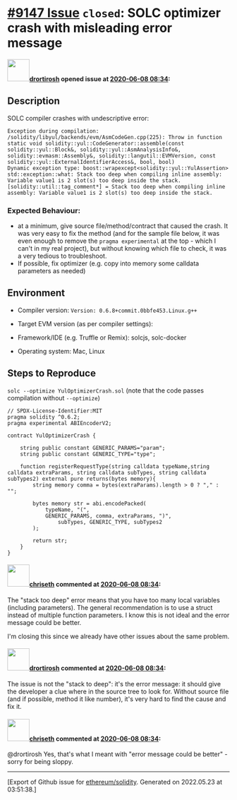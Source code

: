 # [\#9147 Issue](https://github.com/ethereum/solidity/issues/9147) `closed`: SOLC optimizer crash with misleading error message

#### <img src="https://avatars.githubusercontent.com/u/40341007?u=73a96d4874c3459748a0af8078fc8d1c5dde6a4b&v=4" width="50">[drortirosh](https://github.com/drortirosh) opened issue at [2020-06-08 08:34](https://github.com/ethereum/solidity/issues/9147):


## Description

SOLC compiler crashes with undescriptive error:
```
Exception during compilation: /solidity/libyul/backends/evm/AsmCodeGen.cpp(225): Throw in function static void solidity::yul::CodeGenerator::assemble(const solidity::yul::Block&, solidity::yul::AsmAnalysisInfo&, solidity::evmasm::Assembly&, solidity::langutil::EVMVersion, const solidity::yul::ExternalIdentifierAccess&, bool, bool)
Dynamic exception type: boost::wrapexcept<solidity::yul::YulAssertion>
std::exception::what: Stack too deep when compiling inline assembly: Variable value1 is 2 slot(s) too deep inside the stack.
[solidity::util::tag_comment*] = Stack too deep when compiling inline assembly: Variable value1 is 2 slot(s) too deep inside the stack.
```

### Expected Behaviour:
- at a minimum, give source file/method/contract that caused the crash.
   It was very easy to fix the method (and for the sample file below, it was even enough to remove the `pragma experimental` at the top - which I can't in my real project), but without knowing which file to check, it was a very tedious to troubleshoot.
- If possible, fix optimizer (e.g. copy into memory some calldata parameters as needed)

## Environment

- Compiler version: `Version: 0.6.8+commit.0bbfe453.Linux.g++`

- Target EVM version (as per compiler settings):
- Framework/IDE (e.g. Truffle or Remix): solcjs, solc-docker
- Operating system: Mac, Linux

## Steps to Reproduce

`solc --optimize YulOptimizerCrash.sol`
(note that the code passes compilation without `--optimize`)

```
// SPDX-License-Identifier:MIT
pragma solidity ^0.6.2;
pragma experimental ABIEncoderV2;

contract YulOptimizerCrash {

    string public constant GENERIC_PARAMS="param";
    string public constant GENERIC_TYPE="type";

    function registerRequestType(string calldata typeName,string calldata extraParams, string calldata subTypes, string calldata subTypes2) external pure returns(bytes memory){
        string memory comma = bytes(extraParams).length > 0 ? "," : "";

        bytes memory str = abi.encodePacked(
            typeName, "(",
            GENERIC_PARAMS, comma, extraParams, ")",
                subTypes, GENERIC_TYPE, subTypes2
        );

        return str;
    }
}
```



#### <img src="https://avatars.githubusercontent.com/u/9073706?v=4" width="50">[chriseth](https://github.com/chriseth) commented at [2020-06-08 08:34](https://github.com/ethereum/solidity/issues/9147#issuecomment-642963894):

The "stack too deep" error means that you have too many local variables (including parameters). The general recommendation is to use a struct instead of multiple function parameters. I know this is not ideal and the error message could be better.

I'm closing this since we already have other issues about the same problem.

#### <img src="https://avatars.githubusercontent.com/u/40341007?u=73a96d4874c3459748a0af8078fc8d1c5dde6a4b&v=4" width="50">[drortirosh](https://github.com/drortirosh) commented at [2020-06-08 08:34](https://github.com/ethereum/solidity/issues/9147#issuecomment-643546752):

The issue is not the "stack to deep": it's the error message: it should give the developer a clue where in the source tree to look for.
Without source file (and if possible, method it like number), it's very hard to find the cause and fix it.

#### <img src="https://avatars.githubusercontent.com/u/9073706?v=4" width="50">[chriseth](https://github.com/chriseth) commented at [2020-06-08 08:34](https://github.com/ethereum/solidity/issues/9147#issuecomment-644088293):

@drortirosh Yes, that's what I meant with "error message could be better" - sorry for being sloppy.


-------------------------------------------------------------------------------



[Export of Github issue for [ethereum/solidity](https://github.com/ethereum/solidity). Generated on 2022.05.23 at 03:51:38.]
